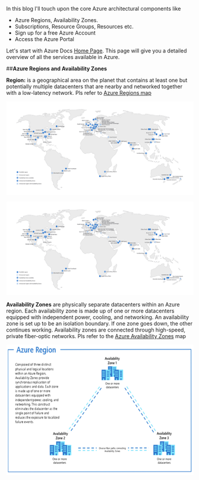 In this blog I'll touch upon the core Azure architectural components like 

- Azure Regions, Availability Zones.
- Subscriptions, Resource Groups, Resources etc.
- Sign up for a free Azure Account
- Access the Azure Portal

Let's start with Azure Docs [Home Page](https://docs.microsoft.com/en-us/azure/?product=featured#pivot=products&panel=all). This page will give you a detailed overview of all the services available in Azure.


##**Azure Regions and Availability Zones**

**Region:** is a geographical area on the planet that contains at least one but potentially multiple datacenters that are nearby and networked together with a low-latency network. Pls refer to [Azure Regions map](https://azure.microsoft.com/en-us/global-infrastructure/geographies/)


<img src="./images/azure-regions.jpg">

<a href="#"><img src="./images/azure-regions.jpg" /></a>

**Availability Zones** are physically separate datacenters within an Azure region. Each availability zone is made up of one or more datacenters equipped with independent power, cooling, and networking. An availability zone is set up to be an isolation boundary. If one zone goes down, the other continues working. Availability zones are connected through high-speed, private fiber-optic networks. Pls refer to the [Azure Availability Zones](https://docs.microsoft.com/en-us/azure/availability-zones/az-region) map

<img src="./images/azure-azs.jpg" width="650" height="350" />








